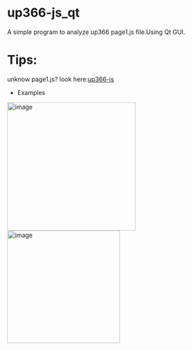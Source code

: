 # up366-js_qt
A simple program to analyze up366 page1.js file.Using Qt GUI.
# Tips:
unknow page1.js?
look here:[up366-js](https://github.com/ZaeXT/up366-js#note)
- Examples
<img width="296" alt="image" src="https://github.com/ZaeXT/up366-js_qt/assets/83901773/22648919-2fc7-468e-ae75-0ae91da6affb">
<img width="260" alt="image" src="https://github.com/ZaeXT/up366-js_qt/assets/83901773/64f6977e-7546-4f8b-b445-4573bd5f045f">
